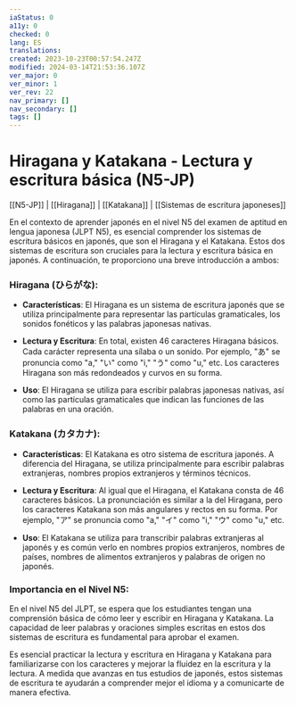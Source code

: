 ```yaml
---
iaStatus: 0
a11y: 0
checked: 0
lang: ES
translations: 
created: 2023-10-23T00:57:54.247Z
modified: 2024-03-14T21:53:36.107Z
ver_major: 0
ver_minor: 1
ver_rev: 22
nav_primary: []
nav_secondary: []
tags: []
---
```

# Hiragana y Katakana - Lectura y escritura básica (N5-JP)

[[N5-JP]] | [[Hiragana]] | [[Katakana]] | [[Sistemas de escritura japoneses]]

En el contexto de aprender japonés en el nivel N5 del examen de aptitud en lengua japonesa (JLPT N5), es esencial comprender los sistemas de escritura básicos en japonés, que son el Hiragana y el Katakana. Estos dos sistemas de escritura son cruciales para la lectura y escritura básica en japonés. A continuación, te proporciono una breve introducción a ambos:

### Hiragana (ひらがな):

- **Características**: El Hiragana es un sistema de escritura japonés que se utiliza principalmente para representar las partículas gramaticales, los sonidos fonéticos y las palabras japonesas nativas.
    
- **Lectura y Escritura**: En total, existen 46 caracteres Hiragana básicos. Cada carácter representa una sílaba o un sonido. Por ejemplo, "あ" se pronuncia como "a," "い" como "i," "う" como "u," etc. Los caracteres Hiragana son más redondeados y curvos en su forma.
    
- **Uso**: El Hiragana se utiliza para escribir palabras japonesas nativas, así como las partículas gramaticales que indican las funciones de las palabras en una oración.
    

### Katakana (カタカナ):

- **Características**: El Katakana es otro sistema de escritura japonés. A diferencia del Hiragana, se utiliza principalmente para escribir palabras extranjeras, nombres propios extranjeros y términos técnicos.
    
- **Lectura y Escritura**: Al igual que el Hiragana, el Katakana consta de 46 caracteres básicos. La pronunciación es similar a la del Hiragana, pero los caracteres Katakana son más angulares y rectos en su forma. Por ejemplo, "ア" se pronuncia como "a," "イ" como "i," "ウ" como "u," etc.
    
- **Uso**: El Katakana se utiliza para transcribir palabras extranjeras al japonés y es común verlo en nombres propios extranjeros, nombres de países, nombres de alimentos extranjeros y palabras de origen no japonés.
    

### Importancia en el Nivel N5:

En el nivel N5 del JLPT, se espera que los estudiantes tengan una comprensión básica de cómo leer y escribir en Hiragana y Katakana. La capacidad de leer palabras y oraciones simples escritas en estos dos sistemas de escritura es fundamental para aprobar el examen.

Es esencial practicar la lectura y escritura en Hiragana y Katakana para familiarizarse con los caracteres y mejorar la fluidez en la escritura y la lectura. A medida que avanzas en tus estudios de japonés, estos sistemas de escritura te ayudarán a comprender mejor el idioma y a comunicarte de manera efectiva.